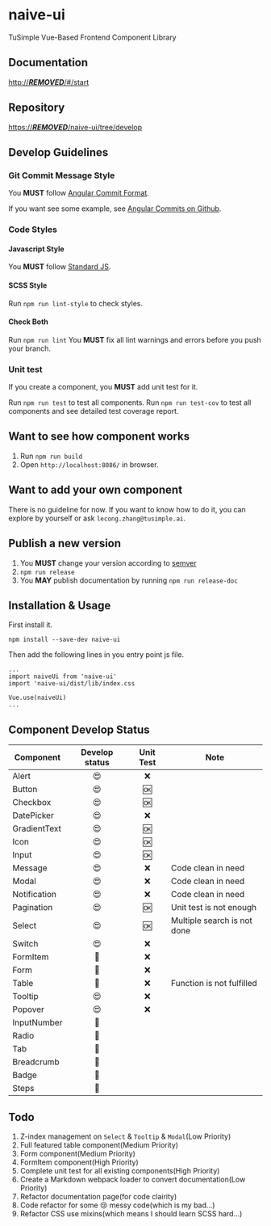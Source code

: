 # naive-ui
TuSimple Vue-Based Frontend Component Library
## Documentation
[http://***REMOVED***/#/start](http://***REMOVED***/#/start)
## Repository
[https://***REMOVED***/naive-ui/tree/develop](https://***REMOVED***/naive-ui/tree/develop)
## Develop Guidelines
### Git Commit Message Style
You **MUST** follow [Angular Commit Format](https://gist.github.com/brianclements/841ea7bffdb01346392c).

If you want see some example, see [Angular Commits on Github](https://github.com/angular/angular/commits/master).
### Code Styles
#### Javascript Style
You **MUST** follow [Standard JS](https://standardjs.com/).
#### SCSS Style
Run `npm run lint-style` to check styles.
#### Check Both
Run `npm run lint`
You **MUST** fix all lint warnings and errors before you push your branch.
### Unit test
If you create a component, you **MUST** add unit test for it.

Run `npm run test` to test all components.
Run `npm run test-cov` to test all components and see detailed test coverage report.

## Want to see how component works
1. Run `npm run build`
2. Open `http://localhost:8086/` in browser.
## Want to add your own component
There is no guideline for now. If you want to know how to do it, you can explore by yourself or ask `lecong.zhang@tusimple.ai`.
## Publish a new version
1. You **MUST** change your version according to [semver](https://semver.org/)
2. `npm run release`
3. You **MAY** publish documentation by running `npm run release-doc`
## Installation & Usage
First install it.
```
npm install --save-dev naive-ui
```
Then add the following lines in you entry point js file.
```
...
import naiveUi from 'naive-ui'
import 'naive-ui/dist/lib/index.css

Vue.use(naiveUi)
...
```
## Component Develop Status
|Component|Develop status|Unit Test|Note|
|--|:--:|:--:|--|
|Alert|😍|❌||
|Button|😍|🆗||
|Checkbox|😍|🆗||
|DatePicker|😍|❌||
|GradientText|😍|🆗||
|Icon|😍|🆗||
|Input|😍|🆗||
|Message|😍|❌|Code clean in need|
|Modal|😍|❌|Code clean in need|
|Notification|😍|❌|Code clean in need|
|Pagination|😍|🆗|Unit test is not enough|
|Select|😍|🆗|Multiple search is not done|
|Switch|😍|❌||
|FormItem|🚧|❌||
|Form|🚧|❌||
|Table|🚧|❌|Function is not fulfilled|
|Tooltip|😍|❌||
|Popover|😍|❌||
|InputNumber|🚧|||
|Radio|🚧|||
|Tab|🚧|||
|Breadcrumb|🚧|||
|Badge|🚧|||
|Steps|🚧|||
## Todo
1. Z-index management on `Select` & `Tooltip` & `Modal`(Low Priority)
2. Full featured table component(Medium Priority)
3. Form component(Medium Priority)
4. FormItem component(High Priority)
5. Complete unit test for all existing components(High Priority)
6. Create a Markdown webpack loader to convert documentation(Low Priority)
7. Refactor documentation page(for code clairity)
8. Code refactor for some 😢  messy code(which is my bad...)
9. Refactor CSS use mixins(which means I should learn SCSS hard...)